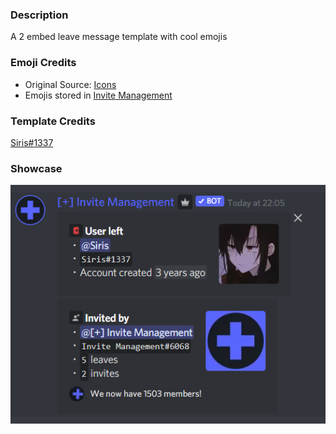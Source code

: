 ### Description

A 2 embed leave message template with cool emojis

### Emoji Credits

- Original Source: [Icons](https://discord.gg/gpkNkYKr8G)
- Emojis stored in [Invite Management](https://discord.gg/EdT6KNmxSD)

### Template Credits

[Siris#1337](https://discord.com/users/581451736305106985)

### Showcase

![showcase](showcase.png 'Showcase')

